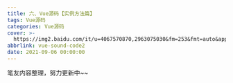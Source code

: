 ```yaml
---
title: 六、Vue源码【实例方法篇】
tags: Vue源码
categories: Vue源码
cover: >-
  https://img2.baidu.com/it/u=4067570870,2963075030&fm=253&fmt=auto&app=120&f=JPEG?w=640&h=360
abbrlink: vue-sound-code2
date: 2021-09-06 00:00:00
---
```


笔友内容整理，努力更新中~~
